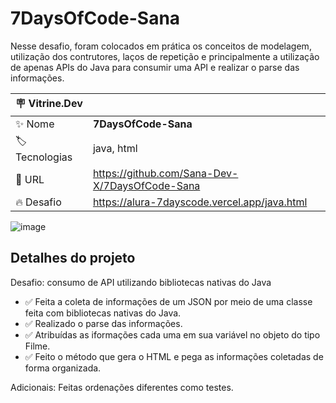 # 7DaysOfCode-Sana

Nesse desafio, foram colocados em prática os conceitos de modelagem, utilização dos contrutores, laços de repetição e principalmente a utilização de apenas APIs do Java para consumir uma API e realizar o parse das informações.


| :placard: Vitrine.Dev |     |
| -------------  | --- |
| :sparkles: Nome        | **7DaysOfCode-Sana**
| :label: Tecnologias | java, html
| :rocket: URL         | https://github.com/Sana-Dev-X/7DaysOfCode-Sana
| :fire: Desafio     | https://alura-7dayscode.vercel.app/java.html


![image](https://user-images.githubusercontent.com/76545219/207888812-240401bc-8531-4436-b8e9-fc3feada69f7.png?text=projeto7daysofcode#vitrinedev)


## Detalhes do projeto



Desafio: consumo de API utilizando bibliotecas nativas do Java

- ✅ Feita a coleta de informações de um JSON por meio de uma classe feita com bibliotecas nativas do Java. 
- ✅ Realizado o parse das informações. 
- ✅ Atribuídas as iformações cada uma em sua variável no objeto do tipo Filme. 
- ✅ Feito o método que gera o HTML e pega as informações coletadas de forma organizada.

Adicionais: Feitas ordenações diferentes como testes.
